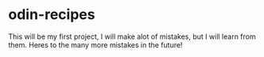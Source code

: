 # odin-recipes
This will be my first project, I will make alot of mistakes, but I will learn from them. Heres to the many more mistakes in the future!